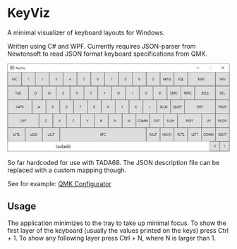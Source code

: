 # KeyViz
A minimal visualizer of keyboard layouts for Windows.

Written using C# and WPF.
Currently requires JSON-parser from Newtonsoft to read JSON format keyboard specifications from QMK.

![Screenshot](screenshot.png "Screenshot")

So far hardcoded for use with TADA68. The JSON description file can be replaced with a custom mapping though.

See for example: [QMK Configurator](https://config.qmk.fm/#/tada68/LAYOUT_ansi)
## Usage
The application minimizes to the tray to take up minimal focus.
To show the first layer of the keyboard (usually the values printed on the keys) press Ctrl + 1.
To show any following layer press Ctrl + N, where N is larger than 1.